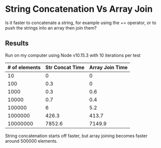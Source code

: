 # String Concatenation Vs Array Join

Is it faster to concatenate a string, for example using the += operator, or to push the strings into an array then join them?

## Results
Run on my computer using Node v10.15.3 with 10 iterations per test

| # of elements | Str Concat Time | Array Join Time |
| --- | --- | --- |
| 10 | 0 | 0 |
| 100 | 0.3 | 0 |
| 1000 | 0.3 | 0.6 |
| 10000 | 0.7 | 0.4 |
| 100000 | 6 | 5.2 |
| 1000000 | 426.3 | 413.7 |
| 10000000 | 7852.6 | 7149.9 |

String concatenation starts off faster, but array joining becomes faster around 500000 elements.
